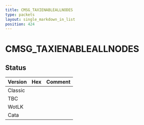 ```yaml
---
title: CMSG_TAXIENABLEALLNODES
type: packets
layout: single_markdown_in_list
position: 424
---
```


# CMSG_TAXIENABLEALLNODES

## Status

Version | Hex | Comment
---------- | ---------- | ---------- 
Classic |  |  
TBC |  |  
WotLK |  |  
Cata |  |  

